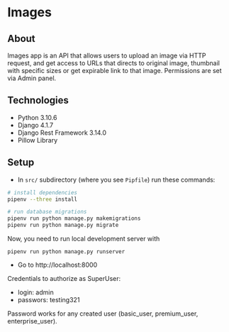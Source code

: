 # Images

## About

Images app is an API that allows users to upload an image via HTTP request, and get access to URLs that directs to original image, thumbnail with specific sizes or get expirable link to that image. Permissions are set via Admin panel.

## Technologies

* Python 3.10.6
* Django 4.1.7
* Django Rest Framework 3.14.0
* Pillow Library

## Setup

* In `src/` subdirectory (where you see `Pipfile`) run these commands:

```bash
# install dependencies
pipenv --three install

# run database migrations
pipenv run python manage.py makemigrations
pipenv run python manage.py migrate
```

Now, you need to run local development server with

```
pipenv run python manage.py runserver
```

* Go to http://localhost:8000

Credentials to authorize as SuperUser:
* login: admin
* passwors: testing321

Password works for any created user (basic_user, premium_user, enterprise_user). 

